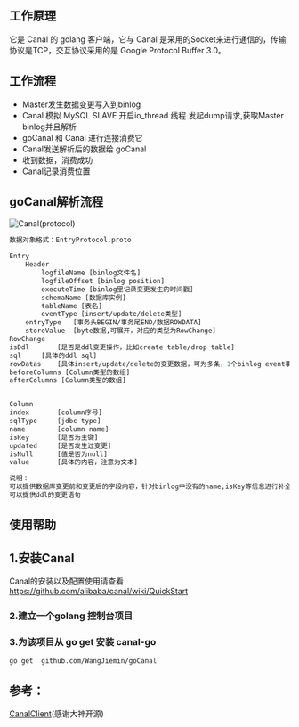 ## 工作原理
它是 Canal 的 golang 客户端，它与 Canal 是采用的Socket来进行通信的，传输协议是TCP，交互协议采用的是 Google Protocol Buffer 3.0。

## 工作流程
* Master发生数据变更写入到binlog
* Canal 模拟 MySQL SLAVE 开启io_thread 线程 发起dump请求,获取Master binlog并且解析
* goCanal 和 Canal 进行连接消费它
* Canal发送解析后的数据给 goCanal
* 收到数据，消费成功
* Canal记录消费位置

## goCanal解析流程
![Canal](https://github.com/WangJiemin/goCanal/images/proto.jpg)(protocol)
```proto
数据对象格式：EntryProtocol.proto

Entry
	Header
		logfileName [binlog文件名]
		logfileOffset [binlog position]
		executeTime [binlog里记录变更发生的时间戳]
		schemaName [数据库实例]
		tableName [表名]
		eventType [insert/update/delete类型]
	entryType 	[事务头BEGIN/事务尾END/数据ROWDATA]
	storeValue 	[byte数据,可展开，对应的类型为RowChange]
RowChange
isDdl		[是否是ddl变更操作，比如create table/drop table]
sql		[具体的ddl sql]
rowDatas	[具体insert/update/delete的变更数据，可为多条，1个binlog event事件可对应多条变更，比如批处理]
beforeColumns [Column类型的数组]
afterColumns [Column类型的数组]


Column
index		[column序号]
sqlType		[jdbc type]
name		[column name]
isKey		[是否为主键]
updated		[是否发生过变更]
isNull		[值是否为null]
value		[具体的内容，注意为文本]

说明：
可以提供数据库变更前和变更后的字段内容，针对binlog中没有的name,isKey等信息进行补全
可以提供ddl的变更语句
```

## 使用帮助

## 1.安装Canal
Canal的安装以及配置使用请查看 https://github.com/alibaba/canal/wiki/QuickStart

### 2.建立一个golang  控制台项目

### 3.为该项目从 go get 安装 canal-go

````shell
go get  github.com/WangJiemin/goCanal
````

## 参考：
[CanalClient](https://github.com/CanalClient/canal-go)(感谢大神开源)

